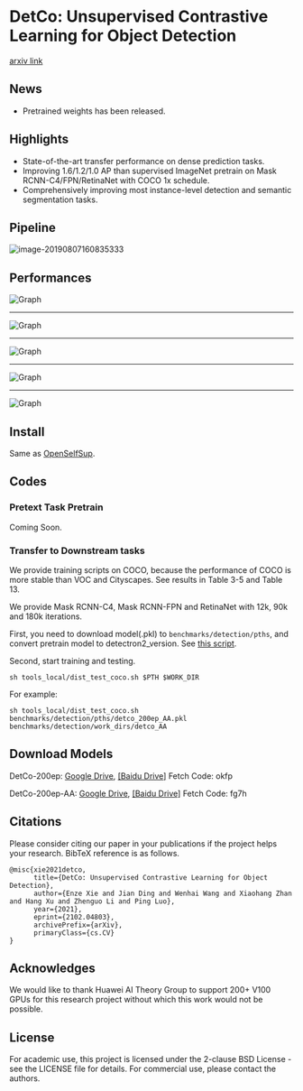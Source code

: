 # DetCo: Unsupervised Contrastive Learning for Object Detection
[arxiv link](https://arxiv.org/abs/2102.04803)

## News
- Pretrained weights has been released. 


## Highlights

- State-of-the-art transfer performance on dense prediction tasks.
- Improving  1.6/1.2/1.0 AP than supervised ImageNet pretrain on Mask RCNN-C4/FPN/RetinaNet with COCO 1x schedule.
- Comprehensively improving most instance-level detection and semantic segmentation tasks.

## Pipeline
![image-20190807160835333](imgs/pipeline.png)


## Performances
![Graph](imgs/res_coco.png)

-----

![Graph](imgs/res2_coco.png)

----

![Graph](imgs/other_res2.png)

-----

![Graph](imgs/vis.png)

-----

![Graph](imgs/vis2.png)


## Install
Same as [OpenSelfSup](https://github.com/open-mmlab/OpenSelfSup).

## Codes

### Pretext Task Pretrain

Coming Soon.

### Transfer to Downstream tasks

We provide training scripts on COCO, because the performance of COCO is more stable than VOC and Cityscapes.
See results in Table 3-5 and Table 13.

We provide Mask RCNN-C4, Mask RCNN-FPN and RetinaNet with 12k, 90k and 180k iterations.

First, you need to download model(.pkl) to `benchmarks/detection/pths`, and convert pretrain model to detectron2_version. See [this script](benchmarks/detection/convert-pretrain-to-detectron2.py).

Second, start training and testing.
```
sh tools_local/dist_test_coco.sh $PTH $WORK_DIR
```

For example:
```
sh tools_local/dist_test_coco.sh benchmarks/detection/pths/detco_200ep_AA.pkl benchmarks/detection/work_dirs/detco_AA
```

## Download Models
DetCo-200ep: [Google Drive](https://drive.google.com/file/d/1w8cO8VyTUhyOY55nd-YbPxBXyJnhnDXR/view?usp=sharing), [[Baidu Drive]](https://pan.baidu.com/s/1ZMRCvi_RyI-X-gb9lukK7g) Fetch Code: okfp 
 
DetCo-200ep-AA: [Google Drive](https://drive.google.com/file/d/1CF8_G99uVNMsu28HDi04psBO2zzz3tXc/view?usp=sharing), [[Baidu Drive]](https://pan.baidu.com/s/18ilDo6crkgPDK-77LmKCGQ) Fetch Code: fg7h

## Citations
Please consider citing our paper in your publications if the project helps your research. BibTeX reference is as follows.

```
@misc{xie2021detco,
      title={DetCo: Unsupervised Contrastive Learning for Object Detection}, 
      author={Enze Xie and Jian Ding and Wenhai Wang and Xiaohang Zhan and Hang Xu and Zhenguo Li and Ping Luo},
      year={2021},
      eprint={2102.04803},
      archivePrefix={arXiv},
      primaryClass={cs.CV}
}
```



## Acknowledges
We would like to thank Huawei AI Theory Group to support 200+ V100 GPUs for this research project without which this work would not be possible.

## License

For academic use, this project is licensed under the 2-clause BSD License - see the LICENSE file for details. For commercial use, please contact the authors. 